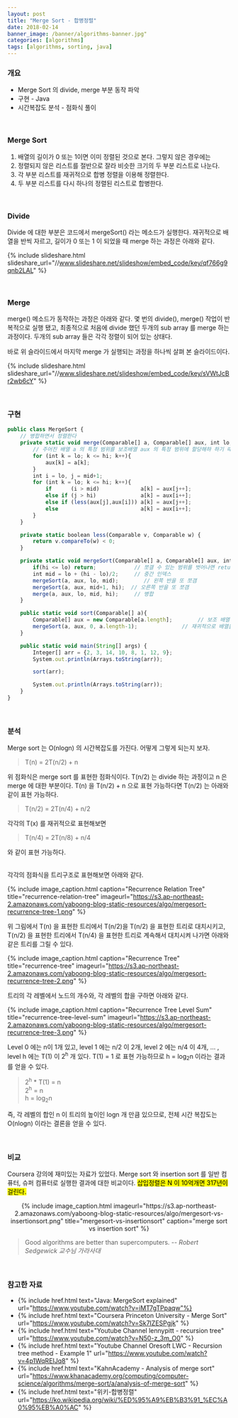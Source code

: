 ```yaml
---
layout: post
title: "Merge Sort - 합병정렬"
date: 2018-02-14
banner_image: /banner/algorithms-banner.jpg"
categories: [algorithms]
tags: [algorithms, sorting, java]
---
```


### 개요
* Merge Sort 의 divide, merge 부분 동작 파악
* 구현 - Java
* 시간복잡도 분석 - 점화식 풀이 

<!--more-->


<br/>

### Merge Sort
1. 배열의 길이가 0 또는 1이면 이미 정렬된 것으로 본다. 그렇지 않은 경우에는
2. 정렬되지 않은 리스트를 절반으로 잘라 비슷한 크기의 두 부분 리스트로 나눈다.
3. 각 부분 리스트를 재귀적으로 합병 정렬을 이용해 정렬한다.
4. 두 부분 리스트를 다시 하나의 정렬된 리스트로 합병한다.

<br/>

### Divide 
Divide 에 대한 부분은 코드에서 mergeSort() 라는 메소드가 실행한다.
재귀적으로 배열을 반씩 자르고, 길이가 0 또는 1 이 되었을 때 merge 하는 과정은 아래와 같다.

{% include slideshare.html slideshare_url="//www.slideshare.net/slideshow/embed_code/key/qf766g9qnb2LAL" %}
 
<br/>


### Merge
merge() 메소드가 동작하는 과정은 아래와 같다.
몇 번의 divide(), merge() 작업이 반복적으로 실행 됐고, 최종적으로 처음에 divide 했던 두개의 sub array 를 merge 하는 과정이다.
두개의 sub array 들은 각각 정렬이 되어 있는 상태다.

바로 위 슬라이드에서 마지막 merge 가 실행되는 과정을 하나씩 살펴 본 슬라이드이다. 

{% include slideshare.html slideshare_url="//www.slideshare.net/slideshow/embed_code/key/sVWtJcBr2wb6cY" %}

<br/>

### 구현
```javascript
public class MergeSort {
    // 병합하면서 정렬한다
    private static void merge(Comparable[] a, Comparable[] aux, int lo, int mid, int hi){
        // 주어진 배열 a 의 특정 범위를 보조배열 aux 의 특정 범위에 할당해햐 하기 때문에 Arrays.copyRange() 를 쓸 수 없다
        for (int k = lo; k <= hi; k++){
            aux[k] = a[k];
        }
        int i = lo, j = mid+1;
        for (int k = lo; k <= hi; k++){
            if		(i > mid) 			  a[k] = aux[j++];
            else if (j > hi) 			  a[k] = aux[i++];
            else if (less(aux[j],aux[i])) a[k] = aux[j++];
            else						  a[k] = aux[i++];
        }
    }

    private static boolean less(Comparable v, Comparable w) {
        return v.compareTo(w) < 0;
    }

    private static void mergeSort(Comparable[] a, Comparable[] aux, int lo, int hi) {
        if(hi <= lo) return;            // 쪼갤 수 있는 범위를 벗어나면 return
        int mid = lo + (hi - lo)/2;     // 중간 인덱스
        mergeSort(a, aux, lo, mid);        // 왼쪽 반을 또 쪼갬
        mergeSort(a, aux, mid+1, hi);  // 오른쪽 반을 또 쪼갬
        merge(a, aux, lo, mid, hi);     // 병합
    }

    public static void sort(Comparable[] a){
        Comparable[] aux = new Comparable[a.length];        // 보조 배열 하나 생성. 재귀호출 밖에서 해줘야함.
        mergeSort(a, aux, 0, a.length-1);              // 재귀적으로 배열을 쪼갠다.
    }

    public static void main(String[] args) {
        Integer[] arr = {2, 3, 14, 10, 8, 1, 12, 9};
        System.out.println(Arrays.toString(arr));

        sort(arr);

        System.out.println(Arrays.toString(arr));
    }
}
```

<br/>


### 분석
Merge sort 는 O(nlogn) 의 시간복잡도를 가진다. 어떻게 그렇게 되는지 보자.

> T(n) = 2T(n/2) + n

위 점화식은 merge sort 를 표현한 점화식이다. T(n/2) 는 divide 하는 과정이고 n 은 merge 에 대한 부분이다.
T(n) 을 T(n/2) + n 으로 표현 가능하다면 T(n/2) 는 아래와 같이 표현 가능하다.

> T(n/2) = 2T(n/4) + n/2

각각의 T(x) 를 재귀적으로 표현해보면

> T(n/4) = 2T(n/8) + n/4

와 같이 표현 가능하다.

<br/>
각각의 점화식을 트리구조로 표현해보면 아래와 같다.

{% include image_caption.html caption="Recurrence Relation Tree" title="recurrence-relation-tree" imageurl="https://s3.ap-northeast-2.amazonaws.com/yaboong-blog-static-resources/algo/mergesort-recurrence-tree-1.png" %}

위 그림에서 T(n) 을 표현한 트리에서 T(n/2)을 T(n/2) 을 표현한 트리로 대치시키고, T(n/2) 을 표현한 트리에서 T(n/4) 을 표현한 트리로 계속해서 대치시켜 나가면 아래와 같은 트리를 그릴 수 있다.  

{% include image_caption.html caption="Recurrence Tree" title="recurrence-tree" imageurl="https://s3.ap-northeast-2.amazonaws.com/yaboong-blog-static-resources/algo/mergesort-recurrence-tree-2.png" %}

트리의 각 레벨에서 노드의 개수와, 각 레벨의 합을 구하면 아래와 같다.

{% include image_caption.html caption="Recurrence Tree Level Sum" title="recurrence-tree-level-sum" imageurl="https://s3.ap-northeast-2.amazonaws.com/yaboong-blog-static-resources/algo/mergesort-recurrence-tree-3.png" %}

Level 0 에는 n이 1개 있고, level 1 에는 n/2 이 2개, level 2 에는 n/4 이 4개, ... , level h 에는 T(1) 이 2<sup>h</sup> 개 있다.
T(1) = 1 로 표현 가능하므로 h = log<sub>2</sub>n 이라는 결과를 얻을 수 있다.

>   2<sup>h</sup> * T(1) = n<br/>
2<sup>h</sup> = n<br/>
h = log<sub>2</sub>n<br/>

즉, 각 레벨의 합인 n 이 트리의 높이인 logn 개 만큼 있으므로, 전체 시간 복잡도는 O(nlogn) 이라는 결론을 얻을 수 있다.

<br/>


### 비교
Coursera 강의에 재미있는 자료가 있었다. Merge sort 와 insertion sort 를 일반 컴퓨터, 슈퍼 컴퓨터로 실행한 결과에 대한 비교이다.
<mark>삽입정렬은 N 이 10억개면 317년이 걸린다.</mark>

<div style="text-align:center">
{% include image_caption.html imageurl="https://s3.ap-northeast-2.amazonaws.com/yaboong-blog-static-resources/algo/mergesort-vs-insertionsort.png" title="mergesort-vs-insertionsort" caption="merge sort vs insertion sort" %}
</div>


> Good algorithms are better than supercomputers. <cite>-- Robert Sedgewick 교수님 가라사대

<br/>

### 참고한 자료
* {% include href.html text="Java: MergeSort explained" url="https://www.youtube.com/watch?v=iMT7gTPpaqw"%}
* {% include href.html text="Coursera Princeton University - Merge Sort" url="https://www.youtube.com/watch?v=Sk7IZESPgjk" %}
* {% include href.html text="Youtube Channel lennypitt - recursion tree" url="https://www.youtube.com/watch?v=N50-z_3m_O0" %}
* {% include href.html text="Youtube Channel Oresoft LWC - Recursion tree method - Example 1" url="https://www.youtube.com/watch?v=4p1WqREIJq8" %}
* {% include href.html text="KahnAcademy - Analysis of merge sort" url="https://www.khanacademy.org/computing/computer-science/algorithms/merge-sort/a/analysis-of-merge-sort" %}
* {% include href.html text="위키-합병정렬" url="https://ko.wikipedia.org/wiki/%ED%95%A9%EB%B3%91_%EC%A0%95%EB%A0%AC" %}


